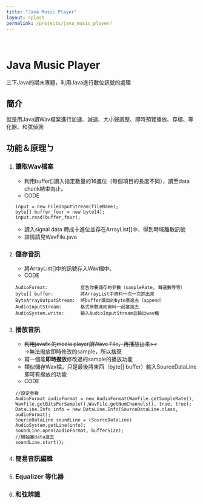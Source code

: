 ```yaml
---
title: "Java Music Player"
layout: splash
permalink: /projects/java_music_player/
---
```

<br>

# Java Music Player
三下Java的期末專題，利用Java進行數位訊號的處理

## 簡介
就是用Java讀Wav檔案進行加速、減速、大小聲調整、即時預覽播放、存檔、等化器、和弦偵測

## 功能＆原理ㄅ
1. ### 讀取Wav檔案
   * 利用buffer[]讀入指定數量的16進位（每個項目的長度不同），讀至data chunk結束為止。
   * CODE
   ```
   input = new FileInputStream(fileName);
   byte[] buffer_four = new byte[4];
   input.read(buffer_four);
   ```
   * 讀入signal data 轉成十進位並存在ArrayList<Double>[]中，得到時域離散訊號
   * 詳情請見WavFile.java

2. ### 儲存音訊
   * 將ArrayList<Double>[]中的訊號存入Wav檔中。
   * CODE
    ```
    AudioFormat:            宣告你要儲存的參數（sampleRate, 聲道數等等）
    byte[] buffer:          將ArrayList中資料一次一次抓出來
    ByteArrayOutputStream:  將buffer讀出的byte塞進去（append）
    AudioInputStream:       格式參數連同資料一起塞進去
    AudioSystem.write:      輸入AudioInputStream且輸出wav檔
    ```

3. ### 播放音訊
    * ~~利用javafx 的media player讀Wave File，再播放出來><~~<br>
    ->無法撥放即時修改的sample，所以捨棄
    * 寫一個能**即時撥放**修改過的sample的播放功能
    * 類似儲存Wav檔，只是最後將東西（byte[] buffer）輸入SourceDataLine 即可有撥放的功能
    * CODE
    ```
    //設定參數
    AudioFormat audioFormat = new AudioFormat(WavFile.getSampleRate(), WavFile.getBitsPerSample(),WavFile.getNumChannels(), true, true);
    DataLine.Info info = new DataLine.Info(SourceDataLine.class, audioFormat);
    SourceDataLine soundLine = (SourceDataLine) AudioSystem.getLine(info);
    soundLine.open(audioFormat, bufferSize);
    //開始塞data進去
    soundLine.start();      
    ```

4. ### 簡易音訊編輯
5. ### Equalizer 等化器
6. ### 和弦辨識